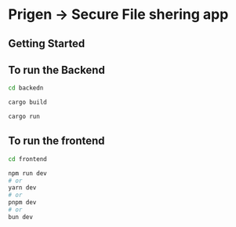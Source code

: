 # Prigen -> Secure File shering app

## Getting Started

## To run the Backend

```bash
cd backedn

cargo build

cargo run

```

## To run the frontend

```bash
cd frontend

npm run dev
# or
yarn dev
# or
pnpm dev
# or
bun dev
```
